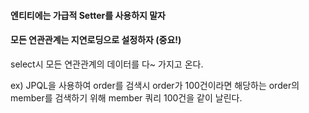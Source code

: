 #### 엔티티에는 가급적 Setter를 사용하지 말자

#### 모든 연관관계는 지연로딩으로 설정하자 (중요!)
select시 모든 연관관계의 데이터를 다~ 가지고 온다.

ex) JPQL을 사용하여 order를 검색시 order가 100건이라면 해당하는 order의 member를 검색하기 위해
member 쿼리 100건을 같이 날린다.